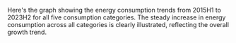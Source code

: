 Here's the graph showing the energy consumption trends from 2015H1 to 2023H2 for all five consumption categories. The steady increase in energy consumption across all categories is clearly illustrated, reflecting the overall growth trend.